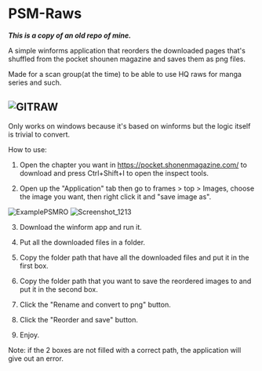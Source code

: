 # PSM-Raws
***This is a copy of an old repo of mine.***

A simple winforms application that reorders the downloaded pages that's shuffled from the pocket shounen magazine and saves them as png files.

Made for a scan group(at the time) to be able to use HQ raws for manga series and such.

![GITRAW](https://user-images.githubusercontent.com/32362046/227733331-125336a2-7a7d-4af0-a6df-9dbd51e49648.png)
------------------------------

Only works on windows because it's based on winforms but the logic itself is trivial to convert.

How to use:

1) Open the chapter you want in https://pocket.shonenmagazine.com/ to download and press Ctrl+Shift+I to open the inspect tools.

2) Open up the "Application" tab then go to frames > top > Images, choose the image you want, then right click it and "save image as".

![ExamplePSMRO](https://user-images.githubusercontent.com/32362046/119030943-31293200-b9b3-11eb-95de-6972c2ddf8d0.jpg)
![Screenshot_1213](https://user-images.githubusercontent.com/32362046/227733380-d9fbeacd-fd2b-4cca-891f-eb22d0974212.png)

3) Download the winform app and run it.

4) Put all the downloaded files in a folder.

5) Copy the folder path that have all the downloaded files and put it in the first box.

6) Copy the folder path that you want to save the reordered images to and put it in the second box. 

7) Click the "Rename and convert to png" button.

8) Click the "Reorder and save" button.

9) Enjoy.

Note: if the 2 boxes are not filled with a correct path, the application will give out an error.
